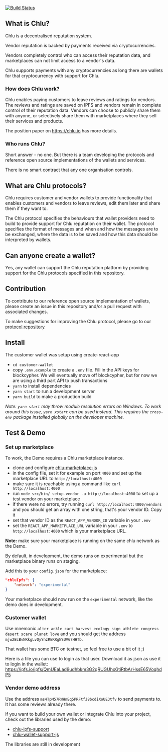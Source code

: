
[![Build Status](https://travis-ci.org/ChluNetwork/chlu-wallet.svg?branch=master)](https://travis-ci.org/ChluNetwork/chlu-wallet)

## What is Chlu?

Chlu is a decentralised reputation system.

Vendor reputation is backed by payments received via cryptocurrencies.

Vendors completely control who can access their reputation data, and
marketplaces can not limit access to a vendor's data.

Chlu supports payments with any cryptocurrencies as long there are
wallets for that cryptocurrency with support for Chlu.

### How does Chlu work?

Chlu enables paying customers to leave reviews and ratings for
vendors. The reviews and ratings are saved on IPFS and vendors remain
in complete control of their reputation data. Vendors can choose to
publicly share them with anyone, or selectively share them with
marketplaces where they sell their services and products.

The position paper on https://chlu.io has more details.

### Who runs Chlu?

Short answer - no one. But there is a team developing the protocols
and reference open source implementations of the wallets and services.

There is no smart contract that any one organisation controls.

## What are Chlu protocols?

Chlu requires customer and vendor wallets to provide functionality
that enables customers and vendors to leave reviews, edit them later
and share them if they want to.

The Chlu protocol specifies the behaviours that wallet providers need
to build to provide support for Chlu reputation on their wallet. The
protocol specifies the format of messages and when and how the
messages are to be exchanged, where the data is to be saved and how
this data should be interpreted by wallets.

## Can anyone create a wallet?

Yes, any wallet can support the Chlu reputation platform by providing
support for the Chlu protocols specified in this repository.

## Contribution

To contribute to our reference open source implementation of wallets,
please create an issue in this repository and/or a pull request with
associated changes.

To make suggestions for improving the Chlu protocol, please go to our
[protocol repository](https://github.com/ChluNetwork/chlu-protocol)

## Install

The customer wallet was setup using create-react-app

- `cd customer-wallet`
- copy `.env.example` to create a `.env` file. Fill in the API keys for blockcypher. We will eventually move off blockcypher, but for now we are using a third part API to push transactions
- `yarn` to install dependencies
- `yarn start` to run a development server
- `yarn build` to make a production build

_Note: `yarn start` may throw module resolution errors on Windows. To work around this issue, `yarn xstart` can be used instead. This requires the `cross-env` package installed globally on the developer machine._

## Test & Demo

### Set up marketplace

To work, the Demo requires a Chlu marketplace instance.

- clone and configure [chlu-marketplace-js](https://github.com/ChluNetwork/chlu-marketplace-js)
- in the config file, set it for example on port `4000` and set up the marketplace URL to `http://localhost:4000`
- make sure it is reachable using a command like `curl http://localhost:4000`
- run `node src/bin/ setup-vendor -u http://localhost:4000` to set up a test vendor on your marketplace
- if there were no errors, try running `curl http://localhost:4000/vendors` and you should get an array with one string, that's your vendor ID. Copy it
- set that vendor ID as the `REACT_APP_VENDOR_ID` variable in your `.env`
- set the `REACT_APP_MARKETPLACE_URL` variable in your `.env` to `http://localhost:4000` which is your marketplace URL.

__Note:__ make sure your marketplace is running on the same chlu network as the Demo.

By default, in development, the demo runs on experimental but the marketplace binary runs on staging.

Add this to your `config.json` for the marketplace:

```json
"chluIpfs": {
    "network": "experimental"
}
```

Your marketplace should now run on the `experimental` network, like the demo does in development.

### Customer wallet

Use mnemonic `alter ankle cart harvest ecology sign athlete congress desert scare planet love` and you should get the address
`mjw2BcBvNKkgLvQyYhzRERRgWSUVG7HHTb`.

That wallet has some BTC on testnet, so feel free to use a bit of it ;)

Here is a file you can use to login as that user. Download it as json as use it to login in the
wallet: https://ipfs.io/ipfs/QmUEaLad9udhbkm3G2qRUGUhxGtiRtbArHssE65VoqhdP5

### Vendor demo address

Use the address `ms4TpM57RWHnEq5PRFtfJ8bcdiXoUE3tfv` to send payments to. It has some reviews already there.

If you want to build your own wallet or integrate Chlu into your
project, check out the libraries used by the demo:

- [chlu-ipfs-support](https://github.com/ChluNetwork/chlu-ipfs-support)
- [chlu-wallet-support-js](https://github.com/ChluNetwork/chlu-wallet-support-js)

The libraries are still in development
